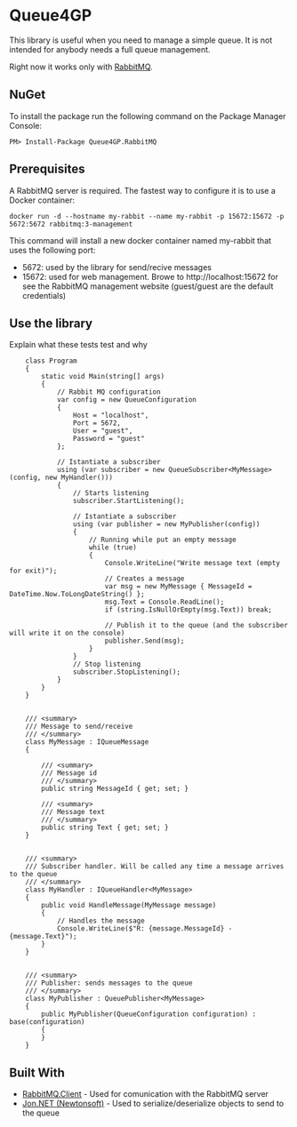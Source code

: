# Queue4GP

This library is useful when you need to manage a simple queue.
It is not intended for anybody needs a full queue management.

Right now it works only with [RabbitMQ](https://www.rabbitmq.com/).

## NuGet

To install the package run the following command on the Package Manager Console:

```
PM> Install-Package Queue4GP.RabbitMQ
```

## Prerequisites

A RabbitMQ server is required.
The fastest way to configure it is to use a Docker container:

```
docker run -d --hostname my-rabbit --name my-rabbit -p 15672:15672 -p 5672:5672 rabbitmq:3-management
```

This command will install a new docker container named my-rabbit that uses the following port:
- 5672: used by the library for send/recive messages
- 15672: used for web management. Browe to http://localhost:15672 for see the RabbitMQ management website (guest/guest are the default credentials)


## Use the library

Explain what these tests test and why

```
    class Program
    {
        static void Main(string[] args)
        {
            // Rabbit MQ configuration
            var config = new QueueConfiguration
            {
                Host = "localhost",
                Port = 5672,
                User = "guest",
                Password = "guest"
            };

            // Istantiate a subscriber
            using (var subscriber = new QueueSubscriber<MyMessage>(config, new MyHandler()))
            {
                // Starts listening
                subscriber.StartListening();

                // Istantiate a subscriber
                using (var publisher = new MyPublisher(config))
                {
                    // Running while put an empty message
                    while (true)
                    {
                        Console.WriteLine("Write message text (empty for exit)");
                        // Creates a message
                        var msg = new MyMessage { MessageId = DateTime.Now.ToLongDateString() };
                        msg.Text = Console.ReadLine();
                        if (string.IsNullOrEmpty(msg.Text)) break;

                        // Publish it to the queue (and the subscriber will write it on the console)
                        publisher.Send(msg);
                    }
                }
                // Stop listening
                subscriber.StopListening();
            }
        }
    }


    /// <summary>
    /// Message to send/receive
    /// </summary>
    class MyMessage : IQueueMessage
    {

        /// <summary>
        /// Message id
        /// </summary>
        public string MessageId { get; set; }

        /// <summary>
        /// Message text
        /// </summary>
        public string Text { get; set; }
    }


    /// <summary>
    /// Subscriber handler. Will be called any time a message arrives to the queue
    /// </summary>
    class MyHandler : IQueueHandler<MyMessage>
    {
        public void HandleMessage(MyMessage message)
        {
            // Handles the message
            Console.WriteLine($"R: {message.MessageId} - {message.Text}");
        }
    }


    /// <summary>
    /// Publisher: sends messages to the queue
    /// </summary>
    class MyPublisher : QueuePublisher<MyMessage>
    {
        public MyPublisher(QueueConfiguration configuration) : base(configuration)
        {
        }
    }
```


## Built With

* [RabbitMQ.Client](https://www.rabbitmq.com/dotnet-api-guide.html) - Used for comunication with the RabbitMQ server
* [Jon.NET (Newtonsoft)](https://www.newtonsoft.com/json) - Used to serialize/deserialize objects to send to the queue

